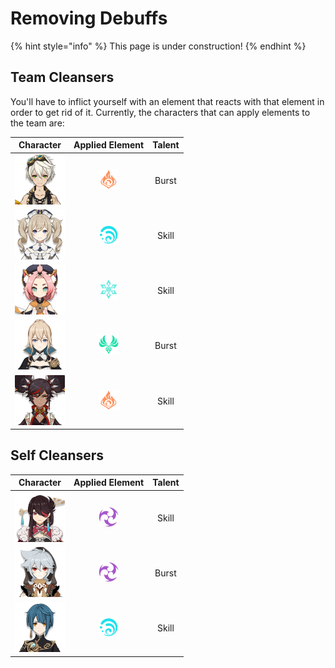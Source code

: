 # Removing Debuffs

{% hint style="info" %}
This page is under construction!
{% endhint %}

## Team Cleansers

You'll have to inflict yourself with an element that reacts with that element in order to get rid of it. Currently, the characters that can apply elements to the team are:

| Character | Applied Element | Talent |
| :---: | :---: | :---: |
| ![](../../.gitbook/assets/ui_avataricon_bennett.png)  | ![](../../.gitbook/assets/pyro_small.png)  | Burst |
| ![](../../.gitbook/assets/ui_avataricon_barbara.png)  | ![](../../.gitbook/assets/hydro_small.png)  | Skill |
| ![](../../.gitbook/assets/ui_avataricon_diona.png)  | ![](../../.gitbook/assets/cryo_small.png)  | Skill |
| ![](../../.gitbook/assets/ui_avataricon_jean.png)  | ![](../../.gitbook/assets/anemo_small.png)  | Burst |
| ![](../../.gitbook/assets/ui_avataricon_xinyan.png)  | ![](../../.gitbook/assets/pyro_small.png)  | Skill |

## Self Cleansers

| Character | Applied Element | Talent |
| :---: | :---: | :---: |
| ![](../../.gitbook/assets/ui_avataricon_beidou.png) | ![](../../.gitbook/assets/electro_small.png) | Skill |
| ![](../../.gitbook/assets/ui_avataricon_razor.png)  | ![](../../.gitbook/assets/electro_small.png)  | Burst |
| ![](../../.gitbook/assets/ui_avataricon_xingqiu.png)  | ![](../../.gitbook/assets/hydro_small.png)  | Skill |

